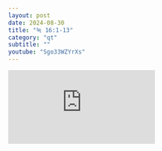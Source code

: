 ```yaml
---
layout: post
date: 2024-08-30
title: "눅 16:1-13"
category: "qt"
subtitle: ""
youtube: "Sgo33WZYrXs"
---
```


<div class="youtube margin-large">
    <iframe src="https://www.youtube.com/embed/Sgo33WZYrXs" title="YouTube video player" frameborder="0" allow="accelerometer; autoplay; clipboard-write; encrypted-media; gyroscope; picture-in-picture; web-share" allowfullscreen></iframe>
</div>

